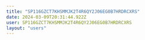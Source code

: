 ```yaml
---
title: "SP116GZCT7KHSMMJK2T4R6QY2J06EG0B7HRDRCXRS"
date: 2024-03-09T20:31:44.922Z
user: SP116GZCT7KHSMMJK2T4R6QY2J06EG0B7HRDRCXRS
layout: "users"
---
```

    